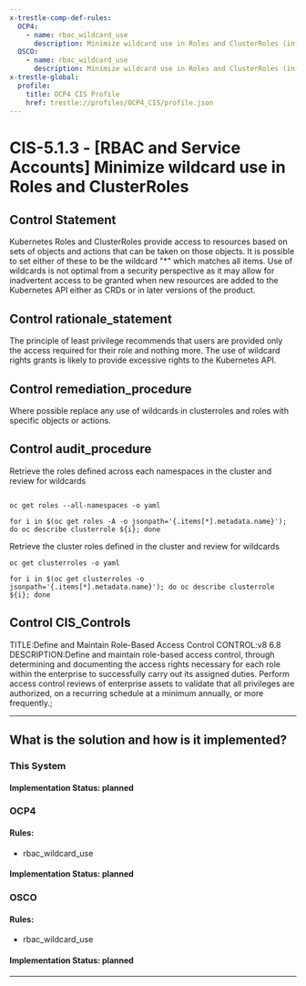 ```yaml
---
x-trestle-comp-def-rules:
  OCP4:
    - name: rbac_wildcard_use
      description: Minimize wildcard use in Roles and ClusterRoles (info)
  OSCO:
    - name: rbac_wildcard_use
      description: Minimize wildcard use in Roles and ClusterRoles (info)
x-trestle-global:
  profile:
    title: OCP4 CIS Profile
    href: trestle://profiles/OCP4_CIS/profile.json
---
```


# CIS-5.1.3 - \[RBAC and Service Accounts\] Minimize wildcard use in Roles and ClusterRoles

## Control Statement

Kubernetes Roles and ClusterRoles provide access to resources based on sets of objects and actions that can be taken on those objects. It is possible to set either of these to be the wildcard "*" which matches all items.     Use of wildcards is not optimal from a security perspective as it may allow for inadvertent access to be granted when new resources are added to the Kubernetes API either as CRDs or in later versions of the product.

## Control rationale_statement

The principle of least privilege recommends that users are provided only the access required for their role and nothing more. The use of wildcard rights grants is likely to provide excessive rights to the Kubernetes API.

## Control remediation_procedure

Where possible replace any use of wildcards in clusterroles and roles with specific objects or actions.

## Control audit_procedure

Retrieve the roles defined across each namespaces in the cluster and review for wildcards

```

oc get roles --all-namespaces -o yaml

for i in $(oc get roles -A -o jsonpath='{.items[*].metadata.name}'); do oc describe clusterrole ${i}; done
```

Retrieve the cluster roles defined in the cluster and review for wildcards

```
oc get clusterroles -o yaml

for i in $(oc get clusterroles -o jsonpath='{.items[*].metadata.name}'); do oc describe clusterrole ${i}; done
```

## Control CIS_Controls

TITLE:Define and Maintain Role-Based Access Control CONTROL:v8 6.8 DESCRIPTION:Define and maintain role-based access control, through determining and documenting the access rights necessary for each role within the enterprise to successfully carry out its assigned duties. Perform access control reviews of enterprise assets to validate that all privileges are authorized, on a recurring schedule at a minimum annually, or more frequently.;

______________________________________________________________________

## What is the solution and how is it implemented?

<!-- For implementation status enter one of: implemented, partial, planned, alternative, not-applicable -->

<!-- Note that the list of rules under ### Rules: is read-only and changes will not be captured after assembly to JSON -->

### This System

<!-- Add implementation prose for the main This System component for control: CIS-5.1.3 -->

#### Implementation Status: planned

### OCP4

<!-- Add control implementation description here for control: CIS-5.1.3 -->

#### Rules:

  - rbac_wildcard_use

#### Implementation Status: planned

### OSCO

<!-- Add control implementation description here for control: CIS-5.1.3 -->

#### Rules:

  - rbac_wildcard_use

#### Implementation Status: planned

______________________________________________________________________
